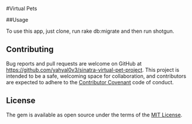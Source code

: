 #Virtual Pets

##Usage

To use this app, just clone, run rake db:migrate and then run shotgun.

## Contributing

Bug reports and pull requests are welcome on GitHub at https://github.com/yahyal0v3/sinatra-virtual-pet-project. This project is intended to be a safe, welcoming space for collaboration, and contributors are expected to adhere to the [Contributor Covenant](http://contributor-covenant.org) code of conduct.

## License

The gem is available as open source under the terms of the [MIT License](http://opensource.org/licenses/MIT).
